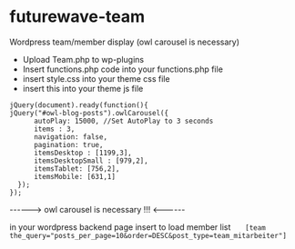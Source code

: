 # futurewave-team
Wordpress team/member display 
(owl carousel is necessary)

  - Upload Team.php to wp-plugins
  - Insert functions.php code into your functions.php file
  - insert style.css into your theme css file
  - insert this into your theme js file
```
jQuery(document).ready(function(){
jQuery("#owl-blog-posts").owlCarousel({
      autoPlay: 15000, //Set AutoPlay to 3 seconds
      items : 3,
      navigation: false,
      pagination: true,
      itemsDesktop : [1199,3],
      itemsDesktopSmall : [979,2],
 	  itemsTablet: [756,2],
 	  itemsMobile: [631,1]
  });
});
```

------> owl carousel is necessary !!! <------


in your wordpress backend page insert to load member list
 ```   [team the_query="posts_per_page=10&order=DESC&post_type=team_mitarbeiter"]```
    
    
